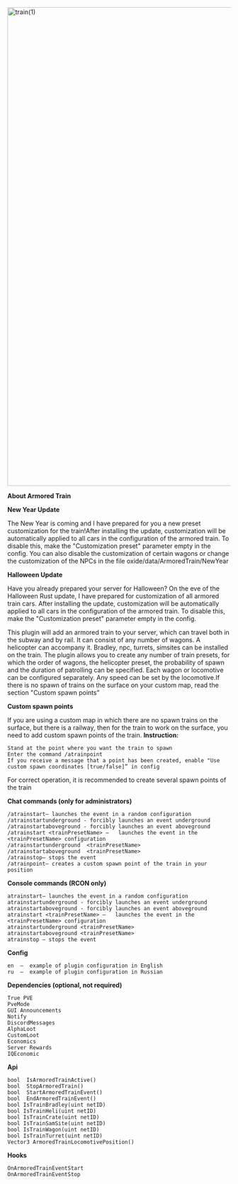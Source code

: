 <img width="1920" height="1080" alt="train(1)" src="https://github.com/user-attachments/assets/40bff991-5d74-42d7-97a2-41b2e18e6e45" />

**About Armored Train**

**New Year Update**

The  New Year  is coming and I have prepared for you a new preset customization for the train!After installing the update, customization will be automatically applied to all cars in the configuration of the armored train. To disable this, make the "Customization preset" parameter empty in the config.
You can also disable the customization of certain wagons or change the customization of the NPCs in the file oxide/data/ArmoredTrain/NewYear 

**Halloween Update**

Have you already prepared your server for Halloween?
On the eve of the Halloween Rust update, I have prepared for customization of all armored train cars.
After installing the update, customization will be automatically applied to all cars in the configuration of the armored train. To disable this, make the "Customization preset" parameter empty in the config. 

This plugin will add an armored train to your server, which can travel both in the subway and by rail.
It can consist of any number of wagons. A helicopter can accompany it.
Bradley, npc, turrets, simsites can be installed on the train.
The plugin allows you to create any number of train presets, for which the order of wagons, the helicopter preset, the probability of spawn and the duration of patrolling can be specified. Each wagon or locomotive can be configured separately. 
Any speed can be set by the locomotive.If there is no spawn of trains on the surface on your custom map, read the section "Custom spawn points”

**Custom spawn points**

If you are using a custom map in which there are no spawn trains on the surface, but there is a railway, then for the train to work on the surface, you need to add custom spawn points of the train.
**Instruction:**

    Stand at the point where you want the train to spawn
    Enter the command /atrainpoint
    If you receive a message that a point has been created, enable "Use custom spawn coordinates [true/false]” in config

For correct operation, it is recommended to create several spawn points of the train

**Chat commands (only for administrators)**

    /atrainstart– launches the event in a random configuration
    /atrainstartunderground - forcibly launches an event underground
    /atrainstartaboveground - forcibly launches an event aboveground
    /atrainstart <trainPresetName> –   launches the event in the <trainPresetName> configuration
    /atrainstartunderground  <trainPresetName>
    /atrainstartaboveground  <trainPresetName>
    /atrainstop– stops the event
    /atrainpoint– creates a custom spawn point of the train in your position

**Console commands (RCON only)**

    atrainstart– launches the event in a random configuration
    atrainstartunderground - forcibly launches an event underground
    atrainstartaboveground - forcibly launches an event aboveground
    atrainstart <trainPresetName> –   launches the event in the <trainPresetName> configuration
    atrainstartunderground <trainPresetName>
    atrainstartaboveground <trainPresetName>
    atrainstop – stops the event

**Config**

    en  –  example of plugin configuration in English
    ru  –  example of plugin configuration in Russian

**Dependencies (optional, not required)**

    True PVE
    PveMode
    GUI Announcements
    Notify
    DiscordMessages
    AlphaLoot
    CustomLoot
    Economics
    Server Rewards
    IQEconomic

**Api**

    bool  IsArmoredTrainActive()
    bool  StopArmoredTrain()
    bool  StartArmoredTrainEvent()
    bool  EndArmoredTrainEvent()
    bool IsTrainBradley(uint netID)  
    bool IsTrainHeli(uint netID)  
    bool IsTrainCrate(uint netID)  
    bool IsTrainSamSite(uint netID)  
    bool IsTrainWagon(uint netID)  
    bool IsTrainTurret(uint netID)  
    Vector3 ArmoredTrainLocomotivePosition()

**Hooks**

    OnArmoredTrainEventStart
    OnArmoredTrainEventStop
